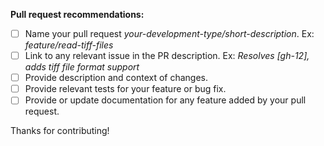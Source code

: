 **Pull request recommendations:**

- [ ] Name your pull request _your-development-type/short-description_. Ex: _feature/read-tiff-files_
- [ ] Link to any relevant issue in the PR description. Ex: _Resolves [gh-12], adds tiff file format support_
- [ ] Provide description and context of changes.
- [ ] Provide relevant tests for your feature or bug fix.
- [ ] Provide or update documentation for any feature added by your pull request.

Thanks for contributing!
